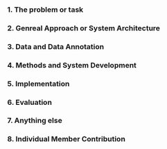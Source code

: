 ### 1. The problem or task
### 2. Genreal Approach or System Architecture
### 3. Data and Data Annotation
### 4. Methods and System Development
### 5. Implementation
### 6. Evaluation
### 7. Anything else
### 8. Individual Member Contribution
